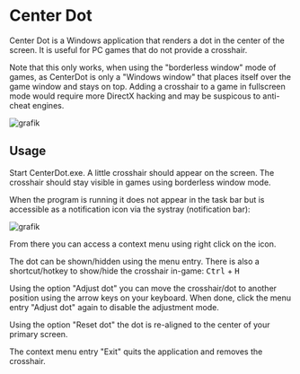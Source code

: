 # Center Dot

Center Dot is a Windows application that renders a dot in the center of the screen. It is useful for PC games that do not provide a crosshair.

Note that this only works, when using the "borderless window" mode of games, as CenterDot is only a "Windows window" that places itself over the game window and stays on top. Adding a crosshair to a game in fullscreen mode would require more DirectX hacking and may be suspicous to anti-cheat engines.

![grafik](https://user-images.githubusercontent.com/5735788/216760639-e13a3e86-af15-4e8e-8cda-eaf984ee96d0.png)

## Usage

Start CenterDot.exe.
A little crosshair should appear on the screen.
The crosshair should stay visible in games using borderless window mode.

When the program is running it does not appear in the task bar but is accessible as a notification icon via the systray (notification bar):

![grafik](https://user-images.githubusercontent.com/5735788/216760715-c025ff34-980a-4338-934d-8a190f226fc3.png)

From there you can access a context menu using right click on the icon. 

The dot can be shown/hidden using the menu entry. 
There is also a shortcut/hotkey to show/hide the crosshair in-game: <kbd>Ctrl</kbd> + <kbd>H</kbd>

Using the option "Adjust dot" you can move the crosshair/dot to another position using the arrow keys on your keyboard. When done, click the menu entry "Adjust dot" again to disable the adjustment mode.

Using the option "Reset dot" the dot is re-aligned to the center of your primary screen.

The context menu entry "Exit" quits the application and removes the crosshair.
